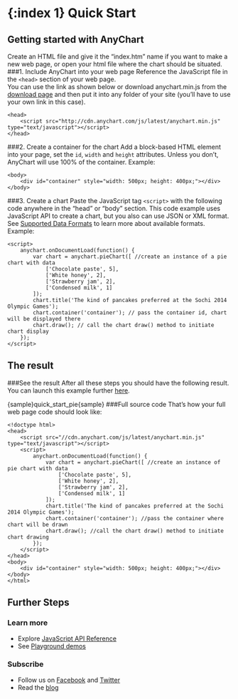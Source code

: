 {:index 1}
Quick Start
===========
  
## Getting started with AnyChart
Create an HTML file and give it the “index.htm” name if you want to make a new web page, or open your html file where the chart should be situated.
###1. Include AnyChart into your web page
Reference the JavaScript file in the `<head>` section of your web page.  
You can use the link as shown below or download anychart.min.js from the [download page](./Downloading_AnyChart) and then put it into any folder of your site (you’ll have to use your own link in this case). 

```
<head>
    <script src="http://cdn.anychart.com/js/latest/anychart.min.js" type="text/javascript"></script> 
</head>
```
###2. Create a container for the chart
Add a block-based HTML element into your page, set the `id`, `width` and `height` attributes. Unless you don’t, AnyChart will use 100% of the container.
Example:
```
<body>
    <div id="container" style="width: 500px; height: 400px;"></div>
</body>
```  
###3. Create a chart
Paste the JavaScript tag `<script>` with the following code anywhere in the “head” or “body” section. This code example uses JavaScript API to create a chart, but you also can use JSON or XML format. See [Supported Data Formats](../Working_with_Data/Supported_Data_Formats) to learn more about available formats. Example:

```
<script>
    anychart.onDocumentLoad(function() {
        var chart = anychart.pieChart([ //create an instance of a pie chart with data
            ['Chocolate paste', 5],
            ['White honey', 2],
            ['Strawberry jam', 2],
            ['Сondensed milk', 1]
        ]);
        chart.title('The kind of pancakes preferred at the Sochi 2014 Olympic Games');
        chart.container('container'); // pass the container id, chart will be displayed there
        chart.draw(); // call the chart draw() method to initiate chart display
    });
</script>
```
  
## The result
###See the result
After all these steps you should have the following result. You can launch this example further [here](http://playground.anychart.com/acdvf-docs/7.3.1/samples/quick_start_pie-plain).

{sample}quick\_start\_pie{sample}
###Full source code
That’s how your full web page code should look like:  
```
<!doctype html>
<head>
    <script src="//cdn.anychart.com/js/latest/anychart.min.js" type="text/javascript"></script> 
    <script>
        anychart.onDocumentLoad(function() {
            var chart = anychart.pieChart([ //create an instance of pie chart with data
                ['Chocolate paste', 5],
                ['White honey', 2],
                ['Strawberry jam', 2],
                ['Сondensed milk', 1]
            ]);
            chart.title('The kind of pancakes preferred at the Sochi 2014 Olympic Games');
            chart.container('container'); //pass the container where chart will be drawn
            chart.draw(); //call the chart draw() method to initiate chart drawing
        });
    </script>
</head>
<body>
	<div id="container" style="width: 500px; height: 400px;"></div>
</body>
</html>
```
  
## Further Steps
### Learn more
* Explore [JavaScript API Reference](http://api.anychart.com/)
* See [Playground demos](http://playground.anychart.com/)

### Subscribe
* Follow us on [Facebook](https://www.facebook.com/AnyCharts) and [Twitter](https://twitter.com/intent/follow?&screen_name=anychart&original_referer=http%3A%2F%2Fdocs.anychart.com)
* Read the [blog](http://www.anychart.com/blog/)



